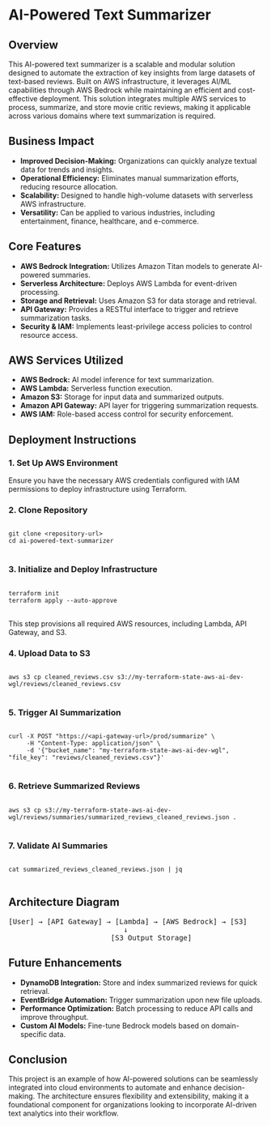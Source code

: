 <!DOCTYPE html>
<html lang="en">
<head>
    <meta charset="UTF-8">
    <meta name="viewport" content="width=device-width, initial-scale=1.0">
    <title>AI-Powered Text Summarizer</title>
</head>
<body>

<h1>AI-Powered Text Summarizer</h1>

<h2>Overview</h2>
<p>
    This AI-powered text summarizer is a scalable and modular solution designed to automate the extraction of key insights 
    from large datasets of text-based reviews. Built on AWS infrastructure, it leverages AI/ML capabilities through AWS Bedrock 
    while maintaining an efficient and cost-effective deployment. This solution integrates multiple AWS services to process, 
    summarize, and store movie critic reviews, making it applicable across various domains where text summarization is required.
</p>

<h2>Business Impact</h2>
<ul>
    <li><strong>Improved Decision-Making:</strong> Organizations can quickly analyze textual data for trends and insights.</li>
    <li><strong>Operational Efficiency:</strong> Eliminates manual summarization efforts, reducing resource allocation.</li>
    <li><strong>Scalability:</strong> Designed to handle high-volume datasets with serverless AWS infrastructure.</li>
    <li><strong>Versatility:</strong> Can be applied to various industries, including entertainment, finance, healthcare, and e-commerce.</li>
</ul>

<h2>Core Features</h2>
<ul>
    <li><strong>AWS Bedrock Integration:</strong> Utilizes Amazon Titan models to generate AI-powered summaries.</li>
    <li><strong>Serverless Architecture:</strong> Deploys AWS Lambda for event-driven processing.</li>
    <li><strong>Storage and Retrieval:</strong> Uses Amazon S3 for data storage and retrieval.</li>
    <li><strong>API Gateway:</strong> Provides a RESTful interface to trigger and retrieve summarization tasks.</li>
    <li><strong>Security & IAM:</strong> Implements least-privilege access policies to control resource access.</li>
</ul>

<h2>AWS Services Utilized</h2>
<ul>
    <li><strong>AWS Bedrock:</strong> AI model inference for text summarization.</li>
    <li><strong>AWS Lambda:</strong> Serverless function execution.</li>
    <li><strong>Amazon S3:</strong> Storage for input data and summarized outputs.</li>
    <li><strong>Amazon API Gateway:</strong> API layer for triggering summarization requests.</li>
    <li><strong>AWS IAM:</strong> Role-based access control for security enforcement.</li>
</ul>

<h2>Deployment Instructions</h2>

<h3>1. Set Up AWS Environment</h3>
<p>Ensure you have the necessary AWS credentials configured with IAM permissions to deploy infrastructure using Terraform.</p>

<h3>2. Clone Repository</h3>
<pre>
<code>
git clone &lt;repository-url&gt;
cd ai-powered-text-summarizer
</code>
</pre>

<h3>3. Initialize and Deploy Infrastructure</h3>
<pre>
<code>
terraform init
terraform apply --auto-approve
</code>
</pre>
<p>This step provisions all required AWS resources, including Lambda, API Gateway, and S3.</p>

<h3>4. Upload Data to S3</h3>
<pre>
<code>
aws s3 cp cleaned_reviews.csv s3://my-terraform-state-aws-ai-dev-wgl/reviews/cleaned_reviews.csv
</code>
</pre>

<h3>5. Trigger AI Summarization</h3>
<pre>
<code>
curl -X POST "https://&lt;api-gateway-url&gt;/prod/summarize" \
     -H "Content-Type: application/json" \
     -d '{"bucket_name": "my-terraform-state-aws-ai-dev-wgl", "file_key": "reviews/cleaned_reviews.csv"}'
</code>
</pre>

<h3>6. Retrieve Summarized Reviews</h3>
<pre>
<code>
aws s3 cp s3://my-terraform-state-aws-ai-dev-wgl/reviews/summaries/summarized_reviews_cleaned_reviews.json .
</code>
</pre>

<h3>7. Validate AI Summaries</h3>
<pre>
<code>
cat summarized_reviews_cleaned_reviews.json | jq
</code>
</pre>

<h2>Architecture Diagram</h2>
<pre>
[User] → [API Gateway] → [Lambda] → [AWS Bedrock] → [S3]
                           ↓
                        [S3 Output Storage]
</pre>

<h2>Future Enhancements</h2>
<ul>
    <li><strong>DynamoDB Integration:</strong> Store and index summarized reviews for quick retrieval.</li>
    <li><strong>EventBridge Automation:</strong> Trigger summarization upon new file uploads.</li>
    <li><strong>Performance Optimization:</strong> Batch processing to reduce API calls and improve throughput.</li>
    <li><strong>Custom AI Models:</strong> Fine-tune Bedrock models based on domain-specific data.</li>
</ul>

<h2>Conclusion</h2>
<p>
    This project is an example of how AI-powered solutions can be seamlessly integrated into cloud environments to automate 
    and enhance decision-making. The architecture ensures flexibility and extensibility, making it a foundational component 
    for organizations looking to incorporate AI-driven text analytics into their workflow.
</p>

</body>
</html>

